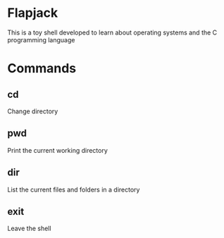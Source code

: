 # Flapjack

This is a toy shell developed to learn about operating systems and the C programming language

# Commands
## cd
Change directory
## pwd
Print the current working directory
## dir
List the current files and folders in a directory
## exit
Leave the shell
